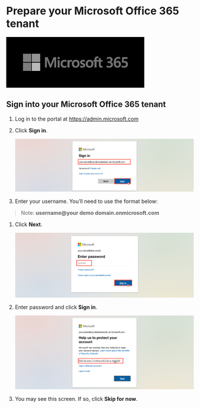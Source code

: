 # Prepare your Microsoft Office 365 tenant

![m365-dev](images/03/m365.png "Prep M365 Dev")

## Sign into your Microsoft Office 365 tenant

1. Log in to the portal at https://admin.microsoft.com

1. Click **Sign in**.

    ![m365-dev](images/03/m365-prep01.png "Prep M365 Dev")

1. Enter your username. You’ll need to use the format below:

> Note: **username@your demo domain.onmicrosoft.com**

1. Click **Next**.

    ![m365-dev](images/03/m365-prep02.png "Prep M365 Dev")

1. Enter password and click **Sign in**.

    ![m365-dev](images/03/m365-prep03.png "Prep M365 Dev")

1. You may see this screen. If so, click **Skip for now**.
